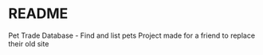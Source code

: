 # README
Pet Trade Database - Find and list pets
Project made for a friend to replace their old site
